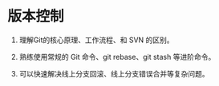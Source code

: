 # 版本控制

1. 理解Git的核心原理、工作流程、和 SVN 的区别。

2. 熟练使用常规的 Git 命令、git rebase、git stash 等进阶命令。

3. 可以快速解决线上分支回滚、线上分支错误合并等复杂问题。